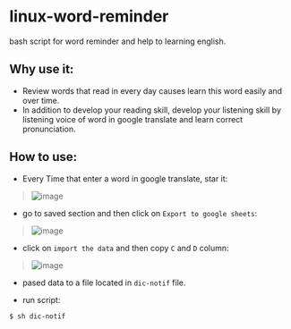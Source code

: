 # linux-word-reminder
bash script for word reminder and help to learning english.

## Why use it:
* Review words that read in every day causes learn this word easily and over time.
* In addition to develop your reading skill, develop your listening skill by listening voice of word in google translate and learn correct pronunciation.

## How to use:
* Every Time that enter a word in google translate, star it:
> ![image](https://user-images.githubusercontent.com/82968741/211553277-1cc6396f-f397-48bf-8004-2e7ad15256dc.png)

* go to saved section and then click on `Export to google sheets`:
>![image](https://user-images.githubusercontent.com/82968741/211554064-37529aef-d462-4937-a5b2-86d1d3efed83.png)

* click on `import the data` and then copy `C` and `D` column:
>![image](https://user-images.githubusercontent.com/82968741/211554581-7e64992b-13df-4d3e-9905-29c5b7cdb88f.png)

* pased data to a file located in `dic-notif` file.

* run script:
```
$ sh dic-notif
```



